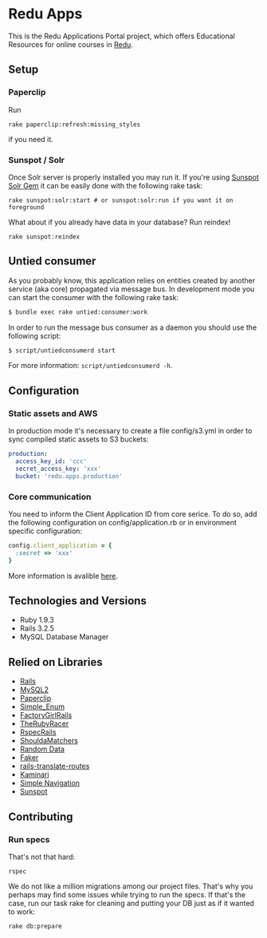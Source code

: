 # Redu Apps

This is the Redu Applications Portal project, which offers Educational Resources
for online courses in [Redu](http://redu.com.br).

## Setup

### Paperclip
Run
```shell
rake paperclip:refresh:missing_styles
```
if you need it.

### Sunspot / Solr
Once Solr server is properly installed you may run it. If you're using 
[Sunspot Solr Gem](https://github.com/outoftime/sunspot/tree/master/sunspot_solr#sunspotsolr)
it can be easily done with the following rake task:
```shell
rake sunspot:solr:start # or sunspot:solr:run if you want it on foreground
```
What about if you already have data in your database? Run reindex!
```shell
rake sunspot:reindex
```

## Untied consumer

As you probably know, this application relies on entities created by another service (aka core) propagated via message bus. In development mode you can start the consumer with the following rake task:

```sh
$ bundle exec rake untied:consumer:work
```

In order to run the message bus consumer as a daemon you should use the following script:

```sh
$ script/untiedconsumerd start
```

For more information: ``script/untiedconsumerd -h``.

## Configuration

### Static assets and AWS

In production mode it's necessary to create a file config/s3.yml in order to sync compiled static assets to S3 buckets:

```yaml
production:
  access_key_id: 'ccc'
  secret_access_key: 'xxx'
  bucket: 'redu.apps.production'
```

### Core communication

You need to inform the Client Application ID from core serice. To do so, add the following configuration on config/application.rb or in environment specific configuration:

```ruby
config.client_application = {
  :secret => 'xxx'
}
```

More information is avalible [here](https://github.com/rumblelabs/asset_sync).

## Technologies and Versions
* Ruby 1.9.3
* Rails 3.2.5
* MySQL Database Manager

## Relied on Libraries
* [Rails](https://github.com/rails/rails)
* [MySQL2](http://rubygems.org/gems/mysql2)
* [Paperclip](https://github.com/thoughtbot/paperclip)
* [Simple_Enum](https://github.com/lwe/simple_enum)
* [FactoryGirlRails](https://github.com/thoughtbot/factory_girl_rails)
* [TheRubyRacer](https://github.com/cowboyd/therubyracer)
* [RspecRails](https://github.com/rspec/rspec-rails)
* [ShouldaMatchers](https://github.com/thoughtbot/shoulda-matchers)
* [Random Data](https://github.com/tomharris/random_data)
* [Faker](https://github.com/stympy/faker)
* [rails-translate-routes](https://github.com/francesc/rails-translate-routes)
* [Kaminari](https://github.com/amatsuda/kaminari)
* [Simple Navigation](https://github.com/andi/simple-navigation)
* [Sunspot](https://github.com/outoftime/sunspot)

## Contributing

### Run specs
That's not that hard:
```shell
rspec
```
We do not like a million migrations among our project files. That's why you perhaps may find some issues while trying to run the specs. If that's the case, run our task rake for cleaning and putting your DB just as if it wanted to work:
```shell
rake db:prepare
```
